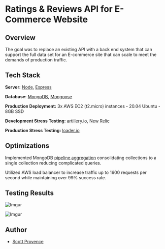 # Ratings & Reviews API for E-Commerce Website

## Overview

The goal was to replace an existing API with a back end system that can support the full data set for
an E-commerce site that can scale to meet the demands of production traffic.

## Tech Stack

**Server:** [Node](https://nodejs.org/en/), [Express](https://expressjs.com/)

**Database:** [MongoDB](https://www.mongodb.com/), [Mongoose](https://mongoosejs.com/)

**Production Deployment:** 3x AWS EC2 (t2.micro) instances - 20.04 Ubuntu - 8GB SSD

**Development Stress Testing:** [artillery.io](https://artillery.io/), [New Relic](https://newrelic.com/)

**Production Stress Testing:** [loader.io](https://loader.io/)

## Optimizations

Implemented MongoDB [pipeline aggregation](https://docs.mongodb.com/manual/core/aggregation-pipeline/) consolidating collections to a single collection reducing complicated queries.

Utilized AWS load balancer to increase traffic up to 1600 requests per second while maintaining over 99% success rate.

## Testing Results

![Imgur](https://i.imgur.com/23QHyHP.png)

![Imgur](https://i.imgur.com/BC7kKSt.png)

## Author

- [Scott Provence](https://github.com/scopro220/)
